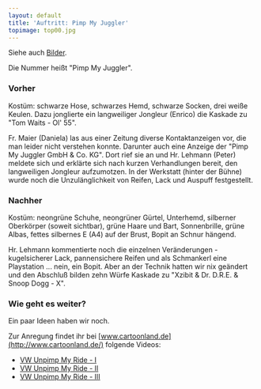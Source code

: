 ```yaml
---
layout: default
title: 'Auftritt: Pimp My Juggler'
topimage: top00.jpg
---
```


Siehe auch [Bilder](bilder.html#pic20060326).

Die Nummer heißt "Pimp My Juggler".

### Vorher

Kostüm: schwarze Hose, schwarzes Hemd, schwarze Socken, drei weiße Keulen.
Dazu jonglierte ein langweiliger Jongleur (Enrico) die Kaskade zu "Tom Waits - Ol' 55".

Fr. Maier (Daniela) las aus einer Zeitung diverse Kontaktanzeigen vor, die man leider nicht verstehen konnte.
Darunter auch eine Anzeige der "Pimp My Juggler GmbH & Co. KG".
Dort rief sie an und Hr. Lehmann (Peter) meldete sich und erklärte sich nach kurzen Verhandlungen bereit, den langweiligen Jongleur aufzumotzen.
In der Werkstatt (hinter der Bühne) wurde noch die Unzulänglichkeit von Reifen, Lack und Auspuff festgestellt.

### Nachher

Kostüm: neongrüne Schuhe, neongrüner Gürtel, Unterhemd, silberner Oberkörper (soweit sichtbar), grüne Haare und Bart, Sonnenbrille, grüne Albas, fettes silbernes E (A4) auf der Brust, Bopit an Schnur hängend.

Hr. Lehmann kommentierte noch die einzelnen Veränderungen - kugelsicherer Lack, pannensichere Reifen und als Schmankerl eine Playstation ... nein, ein Bopit.
Aber an der Technik hatten wir nix geändert und den Abschluß bilden zehn Würfe Kaskade zu "Xzibit & Dr. D.R.E. & Snoop Dogg - X".

### Wie geht es weiter?

Ein paar Ideen haben wir noch.

Zur Anregung findet ihr bei [www.cartoonland.de](http://www.cartoonland.de/) folgende Videos:

- [VW Unpimp My Ride - I](http://www.hotmedia.org/2006-02-17/videos/vw-unpimp-auto.wmv)
- [VW Unpimp My Ride - II](http://www.hotmedia.org/2006-02-17/videos/vw-unpimp-abrissbirne.wmv)
- [VW Unpimp My Ride - III](http://www.hotmedia.org/2006-02-17/videos/vw-unpimp-katapult.wmv)

